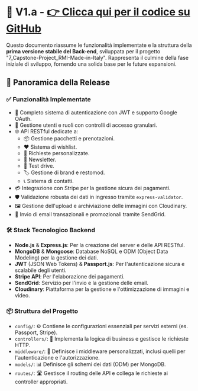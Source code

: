 # 🚀 V1.a - [👉 Clicca qui per il codice su GitHub](https://github.com/henry8913/7_Capstone-Project_RMI-Made-in-Italy/tree/dd08a1b350681d3354b502ee628d79959ee62fd5)

Questo documento riassume le funzionalità implementate e la struttura della **prima versione stabile del Back-end**, sviluppata per il progetto "7_Capstone-Project_RMI-Made-in-Italy". Rappresenta il culmine della fase iniziale di sviluppo, fornendo una solida base per le future espansioni.

## 🎯 Panoramica della Release

### ✅ Funzionalità Implementate
- 🔐 Completo sistema di autenticazione con JWT e supporto Google OAuth.
- 👤 Gestione utenti e ruoli con controlli di accesso granulari.
- 🌐 API RESTful dedicate a:
  - 📦 Gestione pacchetti e prenotazioni.
  - ❤️ Sistema di wishlist.
  - 📝 Richieste personalizzate.
  - 📧 Newsletter.
  - 🚗 Test drive.
  - 🏷️ Gestione di brand e restomod.
  - 📞 Sistema di contatti.
- 💳 Integrazione con Stripe per la gestione sicura dei pagamenti.
- 🛡️ Validazione robusta dei dati in ingresso tramite `express-validator`.
- 🖼️ Gestione dell'upload e archiviazione delle immagini con Cloudinary.
- 📩 Invio di email transazionali e promozionali tramite SendGrid.

### 🛠️ Stack Tecnologico Backend
- **Node.js** & **Express.js**: Per la creazione del server e delle API RESTful.
- **MongoDB** & **Mongoose**: Database NoSQL e ODM (Object Data Modeling) per la gestione dei dati.
- **JWT** (JSON Web Tokens) & **Passport.js**: Per l'autenticazione sicura e scalabile degli utenti.
- **Stripe API**: Per l'elaborazione dei pagamenti.
- **SendGrid**: Servizio per l'invio e la gestione delle email.
- **Cloudinary**: Piattaforma per la gestione e l'ottimizzazione di immagini e video.

### 📦 Struttura del Progetto
- `config/`: ⚙️ Contiene le configurazioni essenziali per servizi esterni (es. Passport, Stripe).
- `controllers/`: 🧠 Implementa la logica di business e gestisce le richieste HTTP.
- `middleware/`: 🔗 Definisce i middleware personalizzati, inclusi quelli per l'autenticazione e l'autorizzazione.
- `models/`: 📊 Definisce gli schemi dei dati (ODM) per MongoDB.
- `routes/`: 🛣️ Gestisce il routing delle API e collega le richieste ai controller appropriati.